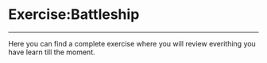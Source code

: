 # Exercise:Battleship
---
Here you can find a complete exercise where you will review everithing you have learn till the moment.
